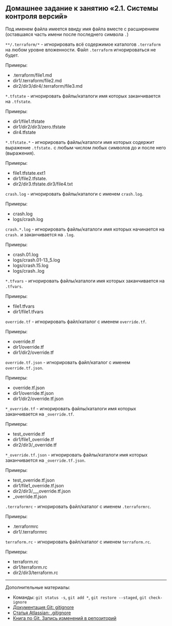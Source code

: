 ## Домашнее задание к занятию «2.1. Системы контроля версий»

Под именем файла имеется ввиду имя файла вместе с расширением (оставшаяся часть имени после последнего символа `.`)

`**/.terraform/*` - игнорировать всё содержимое каталогов `.terraform` на любом уровне вложенности.
Файл `.terraform` игнорироваться не будет.

Примеры:
- .terraform/file1.md
- dir1/.terraform/file2.md
- dir2/dir3/dir4/.terraform/file3.md

`*.tfstate` - игнорировать файлы/каталоги имя которых заканчивается на `.tfstate`.

Примеры:
- dir1/file1.tfstate
- dir1/dir2/dir3/zero.tfstate
- dir4.tfstate

`*.tfstate.*` - игнорировать файлы/каталоги имя которых содержит выражение `.tfstate.` с любым числом любых символов до и после него (выражения).

Примеры:
- file1.tfstate.ext1
- dir1/file2.tfstate.
- dir2/dir3.tfstate.dir3/file4.txt

`crash.log` - игнорировать файлы/каталоги с именем `crash.log`.

Примеры:
- crash.log
- logs/crash.log

`crash.*.log` - игнорировать файлы/каталоги имя которых начинается на `crash.` и заканчивается на `.log`.

Примеры:
- crash.01.log
- logs/crash.01-13_5.log
- logs/crash.15.log
- logs/crash..log

`*.tfvars` - игнорировать файлы/каталоги имя которых заканчивается на `.tfvars`.

Примеры:
- file1.tfvars
- dir1/file1.tfvars

`override.tf` - игнорировать файл/каталог с именем `override.tf`.

Примеры:
- override.tf
- dir1/override.tf
- dir1/dir2/override.tf

`override.tf.json` - игнорировать файл/каталог с именем `override.tf.json`.

Примеры:
- override.tf.json
- dir1/override.tf.json
- dir1/dir2/override.tf.json

`*_override.tf` - игнорировать файлы/каталоги имя которых заканчивается на `_override.tf`.

Примеры:
- test_override.tf
- dir1/file1_override.tf
- dir2/dir3/_override.tf

`*_override.tf.json` - игнорировать файлы/каталоги имя которых заканчивается на `_override.tf.json`.

Примеры:
- test_override.tf.json
- dir1/file1_override.tf.json
- dir2/dir3/___override.tf.json
- _override.tf.json

`.terraformrc` - игнорировать файл/каталог с именем `.terraformrc`.

Примеры:
- .terraformrc
- dir1/.terraformrc

`terraform.rc` - игнорировать файл/каталог с именем `terraform.rc`.

Примеры:
- terraform.rc
- dir1/terraform.rc
- dir2/dir3/terraform.rc

---

Дополнительные материалы:
- Команды: `git status -s`, `git add *`, `git restore --staged`, `git check-ignore`
- [Документация Git: gitignore](https://git-scm.com/docs/gitignore)
- [Статья Atlassian: .gitignore](https://www.atlassian.com/ru/git/tutorials/saving-changes/gitignore)
- [Книга по Git. Запись изменений в репозиторий](https://git-scm.com/book/ru/v2/Основы-Git-Запись-изменений-в-репозиторий)